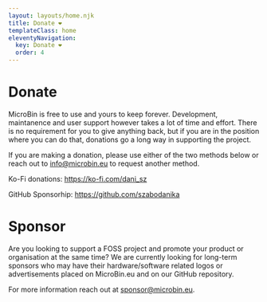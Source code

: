 ```yaml
---
layout: layouts/home.njk
title: Donate ❤️
templateClass: home
eleventyNavigation:
  key: Donate ❤️
  order: 4
---
```


# Donate

MicroBin is free to use and yours to keep forever. Development, maintanence and user support however takes a lot of time and effort. There is no requirement for you to give anything back, but if you are in the position where you can do that, donations go a long way in supporting the project.

If you are making a donation, please use either of the two methods below or reach out to info@microbin.eu to request another method.

Ko-Fi donations:
https://ko-fi.com/dani_sz

GitHub Sponsorhip:
https://github.com/szabodanika

# Sponsor

Are you looking to support a FOSS project and promote your product or organisation at the same time? We are currently looking for long-term sponsors who may have their hardware/software related logos or advertisements placed on MicroBin.eu and on our GitHub repository.

For more information reach out at sponsor@microbin.eu.

